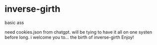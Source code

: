 # inverse-girth
basic ass

need cookies.json from chatgpt. will be tying to have it all on one systen before long. 
i welcome you to...
the birth of inverse-girth
        Enjoy!



